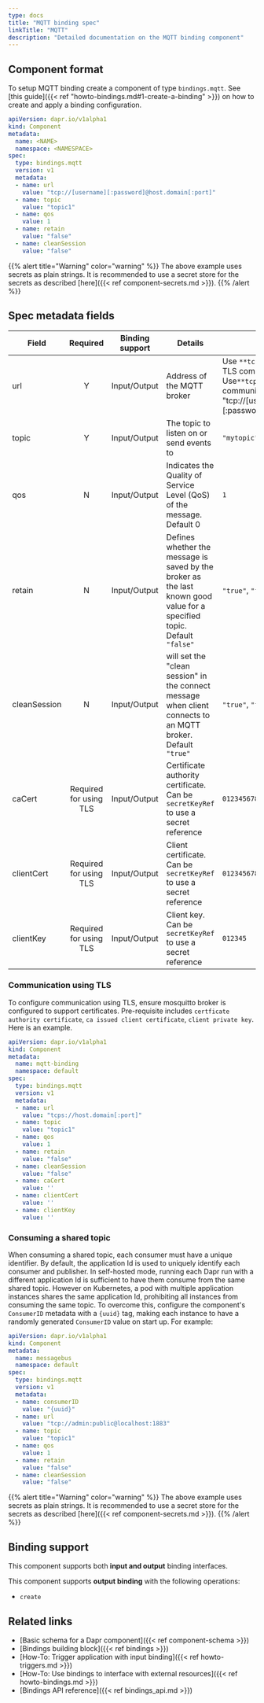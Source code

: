 ```yaml
---
type: docs
title: "MQTT binding spec"
linkTitle: "MQTT"
description: "Detailed documentation on the MQTT binding component"
---
```


## Component format

To setup MQTT binding create a component of type `bindings.mqtt`. See [this guide]({{< ref "howto-bindings.md#1-create-a-binding" >}}) on how to create and apply a binding configuration.


```yaml
apiVersion: dapr.io/v1alpha1
kind: Component
metadata:
  name: <NAME>
  namespace: <NAMESPACE>
spec:
  type: bindings.mqtt
  version: v1
  metadata:
  - name: url
    value: "tcp://[username][:password]@host.domain[:port]"
  - name: topic
    value: "topic1"
  - name: qos
    value: 1
  - name: retain
    value: "false"
  - name: cleanSession
    value: "false"
```
{{% alert title="Warning" color="warning" %}}
The above example uses secrets as plain strings. It is recommended to use a secret store for the secrets as described [here]({{< ref component-secrets.md >}}).
{{% /alert %}}

## Spec metadata fields

| Field              | Required | Binding support | Details | Example |
|--------------------|:--------:|---------|---------|---------|
| url    | Y  | Input/Output | Address of the MQTT broker  | Use `**tcp://**` scheme for non-TLS communication.   Use`**tcps://**` scheme for TLS communication.  <br> "tcp://[username][:password]@host.domain[:port]"
| topic | Y | Input/Output | The topic to listen on or send events to | `"mytopic"` |
| qos    | N  | Input/Output | Indicates the Quality of Service Level (QoS) of the message. Default 0|`1`
| retain | N  | Input/Output | Defines whether the message is saved by the broker as the last known good value for a specified topic. Default `"false"`  | `"true"`, `"false"`
| cleanSession | N | Input/Output | will set the "clean session" in the connect message when client connects to an MQTT broker. Default `"true"`  | `"true"`, `"false"`
| caCert | Required for using TLS | Input/Output | Certificate authority certificate. Can be `secretKeyRef` to use a secret reference | `0123456789-0123456789`
| clientCert | Required for using TLS | Input/Output | Client certificate. Can be `secretKeyRef` to use a secret reference | `0123456789-0123456789`
| clientKey | Required for using TLS | Input/Output | Client key. Can be `secretKeyRef` to use a secret reference | `012345`

### Communication using TLS
To configure communication using TLS, ensure mosquitto broker is configured to support certificates.
Pre-requisite includes `certficate authority certificate`, `ca issued client certificate`, `client private key`.
Here is an example.

```yaml
apiVersion: dapr.io/v1alpha1
kind: Component
metadata:
  name: mqtt-binding
  namespace: default
spec:
  type: bindings.mqtt
  version: v1
  metadata:
  - name: url
    value: "tcps://host.domain[:port]"
  - name: topic
    value: "topic1"
  - name: qos
    value: 1
  - name: retain
    value: "false"
  - name: cleanSession
    value: "false"
  - name: caCert
    value: ''
  - name: clientCert
    value: ''
  - name: clientKey
    value: ''
```

### Consuming a shared topic

When consuming a shared topic, each consumer must have a unique identifier. By default, the application Id is used to uniquely identify each consumer and publisher. In self-hosted mode, running each Dapr run with a different application Id is sufficient to have them consume from the same shared topic. However on Kubernetes, a pod with multiple application instances shares the same application Id, prohibiting all instances from consuming the same topic. To overcome this, configure the component's `ConsumerID` metadata with a `{uuid}` tag, making each instance to have a randomly generated `ConsumerID` value on start up. For example:

```yaml
apiVersion: dapr.io/v1alpha1
kind: Component
metadata:
  name: messagebus
  namespace: default
spec:
  type: bindings.mqtt
  version: v1
  metadata:
  - name: consumerID
    value: "{uuid}"
  - name: url
    value: "tcp://admin:public@localhost:1883"
  - name: topic
    value: "topic1"
  - name: qos
    value: 1
  - name: retain
    value: "false"
  - name: cleanSession
    value: "false"
```

{{% alert title="Warning" color="warning" %}}
The above example uses secrets as plain strings. It is recommended to use a secret store for the secrets as described [here]({{< ref component-secrets.md >}}).
{{% /alert %}}

## Binding support

This component supports both **input and output** binding interfaces. 

This component supports **output binding** with the following operations:

- `create`
## Related links

- [Basic schema for a Dapr component]({{< ref component-schema >}})
- [Bindings building block]({{< ref bindings >}})
- [How-To: Trigger application with input binding]({{< ref howto-triggers.md >}})
- [How-To: Use bindings to interface with external resources]({{< ref howto-bindings.md >}})
- [Bindings API reference]({{< ref bindings_api.md >}})

